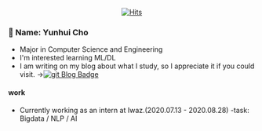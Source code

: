
<!--
**uni2237/uni2237** is a ✨ _special_ ✨ repository because its `README.md` (this file) appears on your GitHub profile.

Here are some ideas to get you started:

- 🔭 I’m currently working on ...
- 🌱 I’m currently learning ...
- 👯 I’m looking to collaborate on ...
- 🤔 I’m looking for help with ...
- 💬 Ask me about ...
- 📫 How to reach me: ...
- 😄 Pronouns: ...
- ⚡ Fun fact: ...
-->
<div align=center>

[![Hits](https://hits.seeyoufarm.com/api/count/incr/badge.svg?url=https%3A%2F%2Fgithub.com%2Funi2237)](https://hits.seeyoufarm.com) 

</div>

### 🌱 Name: Yunhui Cho
- Major in Computer Science and Engineering 
- I'm interested learning ML/DL  
- I am writing on my blog about what I study, so I appreciate it if you could visit.   ->[![git Blog Badge](http://img.shields.io/badge/-Tech%20blog-black?style=flat-square&logo=github&link=https://uni2237.github.io/)](https://uni2237.github.io/) 

#### work
- Currently working as an intern at Iwaz.(2020.07.13 - 2020.08.28)
  -task: Bigdata / NLP / AI

<div align=center>


<!--[![Linkedin Badge](https://img.shields.io/badge/-LinkedIn-blue?style=flat-square&logo=Linkedin&logoColor=white&link=https://www.linkedin.com/in/seong-yun-byeon-8183a8113/)](https://www.linkedin.com/in/seong-yun-byeon-8183a8113/) -->

